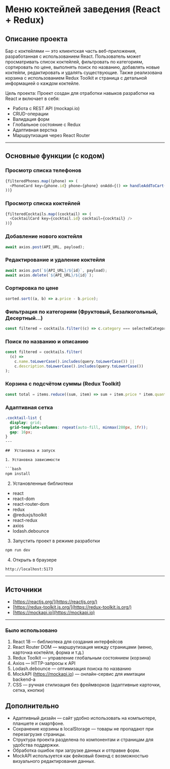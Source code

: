 #  Меню коктейлей заведения (React + Redux)

##  Описание проекта

Бар с коктейлями — это клиентская часть веб-приложения, разработанная с использованием React. Пользователь может просматривать список коктейлей, фильтровать по категориям, сортировать по цене, выполнять поиск по названию, добавлять новые коктейли, редактировать и удалять существующие. Также реализована корзина с использованием Redux Toolkit и страница с детальной информацией о каждом коктейле.

Цель проекта: Проект создан для отработки навыков разработки на React и включает в себя:

* Работа с REST API (mockapi.io)
* CRUD-операции
* Валидация форм
* Глобальное состояние с Redux
* Адаптивная верстка
*  Маршрутизация через React Router

---

##  Основные функции (с кодом)

###  Просмотр списка телефонов

```js
{filteredPhones.map((phone) => (
  <PhoneCard key={phone.id} phone={phone} onAdd={() => handleAddToCart(phone)} />
))}
```

###  Просмотр списка коктейлей

```js
{filteredCocktails.map((cocktail) => (
  <CocktailCard key={cocktail.id} cocktail={cocktail} />
))}

```

###  Добавление нового коктейля

```js
await axios.post(API_URL, payload);
```

### Редактирование и удаление коктейля

```js
await axios.put(`${API_URL}/${id}`, payload); 
await axios.delete(`${API_URL}/${id}`); 
```

###  Сортировка по цене

```js
sorted.sort((a, b) => a.price - b.price);
```

###  Фильтрация по категориям (Фруктовый, Безалкогольный, Десертный…)

```js
const filtered = cocktails.filter((c) => c.category === selectedCategory);
```

###  Поиск по названию и описанию

```js
const filtered = cocktails.filter(
  (c) =>
    c.name.toLowerCase().includes(query.toLowerCase()) ||
    c.description.toLowerCase().includes(query.toLowerCase())
);
```

###  Корзина с подсчётом суммы (Redux Toolkit)

```js
const total = items.reduce((sum, item) => sum + item.price * item.quantity, 0);
```

###  Адаптивная сетка

```css
.cocktail-list {
  display: grid;
  grid-template-columns: repeat(auto-fill, minmax(280px, 1fr));
  gap: 16px;
}
---

##  Установка и запуск

1. Установка зависимости

```bash
npm install
```
2. Установленные библиотеки

- react
- react-dom
- react-router-dom
- redux
- @reduxjs/toolkit
- react-redux
- axios
- lodash.debounce

3.  Запустить проект в режиме разработки

```bash
npm run dev
```

4. Открыть в браузере
```bash
http://localhost:5173
```
---


##  Источники

* [https://reactjs.org/](https://reactjs.org/)
* [https://redux-toolkit.js.org/](https://redux-toolkit.js.org/)
* [https://mockapi.io](https://mockapi.io)

---
### Было использовано
1. React 18 — библиотека для создания интерфейсов
2. React Router DOM — маршрутизация между страницами (меню, карточка коктейля, форма и т.д.)
3. Redux Toolkit — управление глобальным состоянием (корзина)
4. Axios — HTTP-запросы к API
5. Lodash.debounce — оптимизация поиска по названию
6. MockAPI (https://mockapi.io) — онлайн-сервис для имитации backend-а
7. CSS — ручная стилизация без фреймворков (адаптивные карточки, сетка, кнопки)

##  Дополнительно

* Адаптивный дизайн — сайт удобно использовать на компьютере, планшете и смартфоне.
* Сохранение корзины в localStorage — товары не пропадают при перезагрузке страницы.
* Структура проекта разделена по компонентам и страницам для удобства поддержки.
* Обработка ошибок при загрузке данных и отправке форм.
* MockAPI используется как фейковый бэкенд с возможностью визуального редактирования данных.
